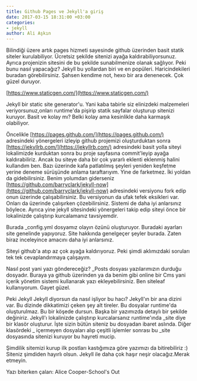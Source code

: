 ```yaml
---
title: Github Pages ve Jekyll'a giriş
date: 2017-03-15 18:31:00 +03:00
categories:
- jekyll
author: Ali Aşkın
---
```


Bilindiği üzere artık pages hizmeti sayesinde github üzerinden basit statik siteler kurulabiliyor. Ücretsiz şekilde sitenizi ayağa kaldırabiliyorsunuz. Ayrıca projenizin sitesini de bu şekilde sunabilmenize olanak sağlıyor. Peki bunu nasıl yapacağız? Jekyll bu yollardan biri ve en popüleri. Haricindekileri buradan görebilirsiniz.
Şahsen kendime not, hexo bir ara denenecek. Çok güzel duruyor.

[https://www.staticgen.com/](https://www.staticgen.com/)

Jekyll bir static site generator'u. Yani kaba tabirle siz elinizdeki malzemeleri veriyorsunuz,onları runtime'da pişirip statik sayfalar oluşturup sitenizi kuruyor. Basit ve kolay mı? Belki kolay ama kesinlikle daha karmaşık olabiliyor.

Öncelikle [https://pages.github.com/](https://pages.github.com/) adresindeki yönergeleri izleyip github projemizi oluşturduktan sonra [https://jekyllrb.com/](https://jekyllrb.com/) adresindeki basit yolla siteyi lokalimizde kurduktan sonra bu proje sayfasına commit'leyip ayağa kaldırabiliriz. Ancak bu siteye daha bir çok yararlı eklenti eklenmiş halini kullandım ben. Bazı üzerinde kafa patlatılmış şeyleri yeniden keşfetme yerine deneme sürüşünde anlama taraftarıyım. Yine de farketmez. İki yoldan da gidebilirsiniz. Benim yolumdan giderseniz [https://github.com/barryclark/jekyll-now](https://github.com/barryclark/jekyll-now) adresindeki versiyonu fork edip onun üzerinde çalışabilirsiniz. Bu versiyonun da ufak tefek eksikleri var. Onları da üzerinde çalışırken çözebilirsiniz. Sistemi de daha iyi anlarsınız böylece. Ayrıca yine jekyll sitesindeki yönergeleri takip edip siteyi önce bir lokalinizde çalıştırıp kurcalamanız tavsiyemdir.

Burada _config.yml dosyamız olayın özünü oluşturuyor. Buradaki ayarları site genelinde yapıyoruz. Site hakkında genelgeçer şeyler burada. Zaten biraz inceleyince amacını daha iyi anlarsınız.

Siteyi github'a atıp az çok ayağa kaldırıyoruz. Peki şimdi aklımızdaki soruları tek tek cevaplandırmaya çalışayım. 

Nasıl post yani yazı göndereceğiz? _Posts dosyası yazılarımızın durduğu dosyadır. Buraya ya github üzerinden ya da benim gibi online bir Cms yani içerik yönetim sistemi kullanarak yazı ekleyebilirsiniz. Ben siteleaf kullanıyorum. Gayet güzel.

Peki Jekyll Jekyll diyorsun da nasıl işliyor bu hacı? Jekyll'ın bir ana dizini var. Bu dizinde dikkatimizi çeken şey alt tireler. Bu dosyalar runtime'da oluşturulmaz. Bu bir köşede dursun. Başka bir yazımızda detaylı bir şekilde değiniriz. Jekyll'ı lokalinizde çalıştırıp kurcalarsanız runtime'ında _site diye bir klasör oluşturur. İşte sizin bütün siteniz bu dosyadan ibaret aslında. Diğer klasördeki _ içermeyen dosyaları alıp çeşitli işlemler sonrası bu _site dosyasında sitenizi kuruyor bu hayreti mucip. 

Şimdilik sitemizi kurup ilk postları kastığımıza göre yazımızı da bitirebiliriz :) Siteniz şimdiden hayırlı olsun. Jekyll ile daha çok haşır neşir olacağız.Merak etmeyin.

Yazı biterken çalan: Alice Cooper-School's Out
